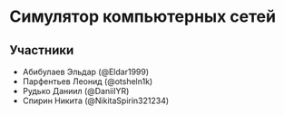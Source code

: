 # Симулятор компьютерных сетей

## Участники

- Абибулаев Эльдар (@Eldar1999)
- Парфентьев Леонид (@otsheln1k)
- Рудько Даниил (@DaniilYR)
- Спирин Никита (@NikitaSpirin321234)
